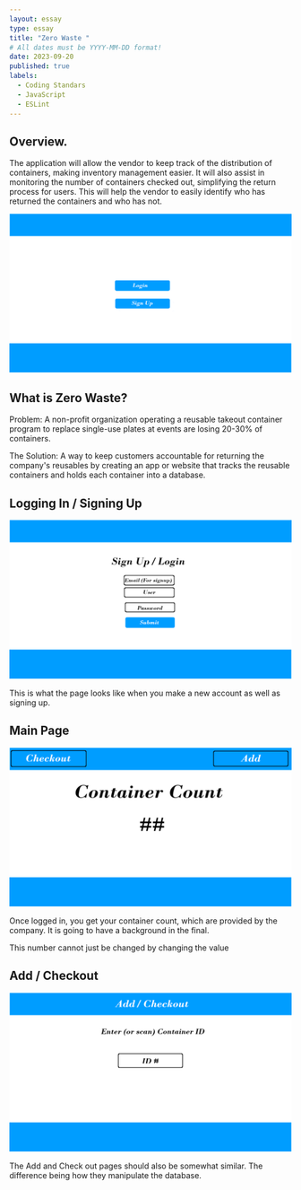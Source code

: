 ```yaml
---
layout: essay
type: essay
title: "Zero Waste "
# All dates must be YYYY-MM-DD format!
date: 2023-09-20
published: true
labels:
  - Coding Standars
  - JavaScript
  - ESLint
---
```

## Overview.
The application will allow the vendor to keep track of the distribution of containers, making inventory management easier. It will also assist in monitoring the number of containers checked out, simplifying the return process for users. This will help the vendor to easily identify who has returned the containers and who has not. 

<img src="doc/Landing.png">

## What is Zero Waste?
Problem: A non-profit organization operating a reusable takeout container program to replace single-use plates at events are losing 20-30% of containers.

The Solution: A way to keep customers accountable for returning the company's reusables by creating an app or website that tracks the reusable containers and holds each container into a database.



## Logging In / Signing Up

<img src="doc/Login.png">

This is what the page looks like when you make a new account as well as signing up.

## Main Page

<img src="doc/MainPage.png">

Once logged in, you get your container count, which are provided by the company. It is going to have a background in the final. 

This number cannot just be changed by changing the value

## Add / Checkout

<img src="doc/Add.png">

The Add and Check out pages should also be somewhat similar. The difference being how they manipulate the database. 
